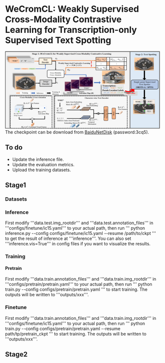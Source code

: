 # WeCromCL: Weakly Supervised Cross-Modality Contrastive Learning for Transcription-only Supervised Text Spotting
![The frame work of WeCromCL](docs/framework.png)
The checkpoint can be download from [BaiduNetDisk](https://pan.baidu.com/s/1LdpX8rGu_tyWfHUmE79hlg?pwd=3cq5) (password:3cq5). 
## To do
- Update the inference file.
- Update the evaluation metrics.
- Upload the training datasets.

## Stage1
### Datasets


### Inference
First modify '''data.test.img_rootdir''' and '''data.test.annotation_files''' in '''configs/finetune/ic15.yaml''' to your actual path, then run
'''
python inference.py --config configs/finetune/ic15.yaml --resume /path/to/ckpt
'''
to get the result of inference at '''inference'''. You can also set '''inference.vis=True''' in config files if you want to visualize the results.

### Training
#### Pretrain
First modify '''data.train.annotation_files''' and '''data.train.img_rootdir''' in '''configs/pretrain/pretrain.yaml''' to your actual path, then run
'''
python train.py --config configs/pretrain/pretrain.yaml
'''
to start training. The outputs will be written to '''outputs/xxx'''.

### Finetune
First modify '''data.train.annotation_files''' and '''data.train.img_rootdir''' in '''configs/finetune/ic15.yaml''' to your actual path, then run
'''
python train.py --config configs/pretrain/pretrain.yaml --resume path/tp/pretrain_ckpt
'''
to start training. The outputs will be written to '''outputs/xxx'''.
## Stage2